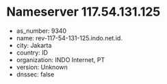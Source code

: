 # Nameserver 117.54.131.125

* as_number: 9340
* name: rev-117-54-131-125.indo.net.id.
* city: Jakarta
* country: ID
* organization: INDO Internet, PT
* version: Unknown
* dnssec: false
